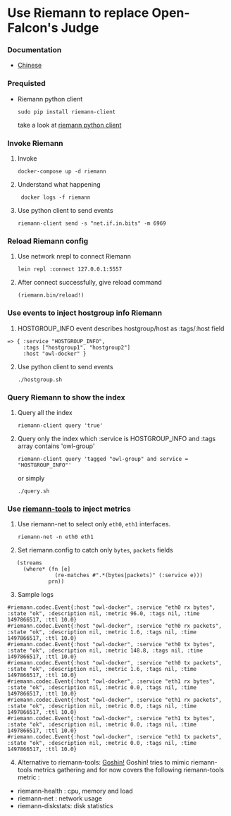 # Use Riemann to replace Open-Falcon's Judge 

### Documentation
* [Chinese](https://humorless.gitbooks.io/riemann/)

### Prequisted
*  Riemann python client
   ``` 
   sudo pip install riemann-client
   ```
   take a look at [riemann python client](https://github.com/borntyping/python-riemann-client)

### Invoke Riemann

1. Invoke
    ```
    docker-compose up -d riemann
    ```
2. Understand what happening
   ```
    docker logs -f riemann
   ```
3. Use python client to send events
   ```
   riemann-client send -s "net.if.in.bits" -m 6969
   ```
### Reload Riemann config

1. Use network nrepl to connect Riemann
   ```
   lein repl :connect 127.0.0.1:5557
   ```

2. After connect successfully, give reload command
   ```
   (riemann.bin/reload!)
   ```

### Use events to inject hostgroup info Riemann

1. HOSTGROUP_INFO event describes hostgroup/host as :tags/:host field
```
=> { :service "HOSTGROUP_INFO",
     :tags ["hostgroup1", "hostgroup2"]
     :host "owl-docker" }
```

2. Use python client to send events

   ```
   ./hostgroup.sh
   ```
### Query Riemann to show the index

1. Query all the index
   ```
   riemann-client query 'true'
   ```

2. Query only the index which :service is HOSTGROUP_INFO and :tags array contains 'owl-group'
   ```
   riemann-client query 'tagged "owl-group" and service = "HOSTGROUP_INFO"'

   ```
   or simply
   ```
   ./query.sh
   ```

### Use [riemann-tools](https://github.com/riemann/riemann-tools) to inject metrics

1. Use riemann-net to select only `eth0`, `eth1` interfaces.
   ```
   riemann-net -n eth0 eth1
   ```

2. Set riemann.config to catch only `bytes`, `packets` fields
```
   (streams
     (where* (fn [e]
               (re-matches #".*(bytes|packets)" (:service e)))
             prn))
```

3. Sample logs
```
#riemann.codec.Event{:host "owl-docker", :service "eth0 rx bytes", :state "ok", :description nil, :metric 96.0, :tags nil, :time 1497866517, :ttl 10.0}
#riemann.codec.Event{:host "owl-docker", :service "eth0 rx packets", :state "ok", :description nil, :metric 1.6, :tags nil, :time 1497866517, :ttl 10.0}
#riemann.codec.Event{:host "owl-docker", :service "eth0 tx bytes", :state "ok", :description nil, :metric 148.8, :tags nil, :time 1497866517, :ttl 10.0}
#riemann.codec.Event{:host "owl-docker", :service "eth0 tx packets", :state "ok", :description nil, :metric 1.6, :tags nil, :time 1497866517, :ttl 10.0}
#riemann.codec.Event{:host "owl-docker", :service "eth1 rx bytes", :state "ok", :description nil, :metric 0.0, :tags nil, :time 1497866517, :ttl 10.0}
#riemann.codec.Event{:host "owl-docker", :service "eth1 rx packets", :state "ok", :description nil, :metric 0.0, :tags nil, :time 1497866517, :ttl 10.0}
#riemann.codec.Event{:host "owl-docker", :service "eth1 tx bytes", :state "ok", :description nil, :metric 0.0, :tags nil, :time 1497866517, :ttl 10.0}
#riemann.codec.Event{:host "owl-docker", :service "eth1 tx packets", :state "ok", :description nil, :metric 0.0, :tags nil, :time 1497866517, :ttl 10.0}
```
4. Alternative to riemann-tools: [Goshin!](https://github.com/ippontech/goshin)
Goshin! tries to mimic riemann-tools metrics gathering and for now covers the following riemann-tools metric :

 *  riemann-health : cpu, memory and load
 *  riemann-net : network usage
 *  riemann-diskstats: disk statistics
